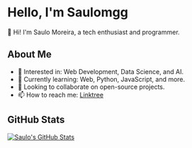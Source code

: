 # Hello, I'm Saulomgg

👋 Hi! I'm Saulo Moreira, a tech enthusiast and programmer.

## About Me

- 👀 Interested in: Web Development, Data Science, and AI.
- 🌱 Currently learning: Web, Python, JavaScript, and more.
- 💞️ Looking to collaborate on open-source projects.
- 📫 How to reach me: [Linktree](https://linktr.ee/saulomgg)

## GitHub Stats

[![Saulo's GitHub Stats](https://github-readme-stats.vercel.app/api?username=saulomgg)](https://github.com/saulomgg)
